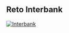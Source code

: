 ## Reto Interbank
[![Interbank](images/minio-logo.svg)](https://docs.min.io/docs/minio-quickstart-guide.html)